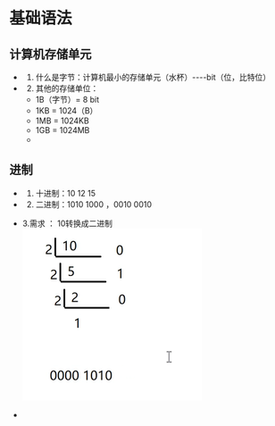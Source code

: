 # 基础语法

## 计算机存储单元

* 1. 什么是字节：计算机最小的存储单元（水杯）----bit（位，比特位）

* 2. 其他的存储单位：
  * 1B（字节）= 8 bit
  * 1KB             = 1024（B）
  * 1MB            = 1024KB
  * 1GB             =  1024MB
  * 

## 进制

* 1. 十进制：10 12 15

* 2. 二进制：1010 1000 ，0010 0010

* 3.需求 ： 10转换成二进制
  ![](assets/Day02/image-20230310192001214.png)
* 
